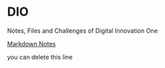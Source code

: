 # DIO
Notes, Files and Challenges of Digital Innovation One

[Markdown Notes](markdown/index.md)

you can delete this line
